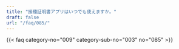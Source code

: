 ```yaml
---
title: "接種証明書アプリはいつでも使えますか。"
draft: false
url: "/faq/085/"
---
```


{{< faq category-no="009" category-sub-no="003" no="085" >}}
